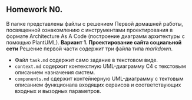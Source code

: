 ## Homework N0.

В папке представлены файлы с решением Первой домашней работы, посвященной ознакомлению с инструментами проектирования в формате Architecture As A Code (построение диаграмм архитектуры с помощью PlantUML).
**Вариант 1. Проектирование сайта социальной сети**
Решение первой части содержит три файла типа *markdown*. 
- Файл `task.md` содержит само задание в текстовом виде. 
- `context.md` содержит контекстную UML-диаграмму C4 с текстовым описанием назначения систем.
- `components.md` сдержит контейнерную UML-диаграмму с тектовым описанием функционала входящих сервисов и соответствующих входных и вызодных параметров.
